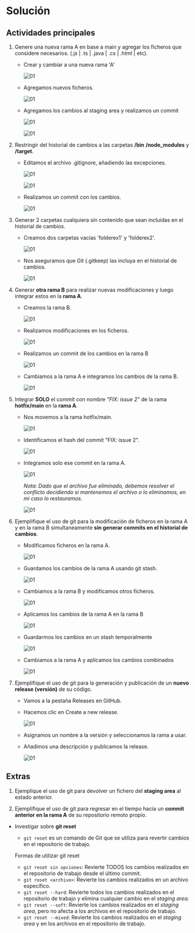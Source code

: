 # Solución

## Actividades principales

1. Genere una nueva rama A en base a main y agregar los ficheros que considere necesarios. (.js | .ts | .java | .cs | .html | etc).

    - Crear y cambiar a una nueva rama 'A'

        ![01](./images/S01-01.png)

    - Agregamos nuevos ficheros.
    
        ![01](./images/S01-02.png)

    - Agregamos los cambios al staging area y realizamos un commit

        ![01](./images/S01-03.png)

        ![01](./images/S01-04.png)

    
2. Restringir del historial de cambios a las carpetas **/bin** **/node_modules** y **/target**.

    - Editamos el archivo .gitignore, añadiendo las excepciones.

        ![01](./images/S02-03.png)

        ![01](./images/S02-01.png)

    - Realizamos un commit con los cambios.

        ![01](./images/S02-02.png)


3. Generar 2 carpetas cualquiera sin contenido que sean incluidas en el historial de cambios.

    - Creamos dos carpetas vacías 'folderex1' y 'folderex2'.

        ![01](./images/S03-01.png)

    - Nos aseguramos que Git (.gitkeep) las incluya en el historial de cambios.

        ![01](./images/S03-02.png)


4. Generar **otra rama B** para realizar nuevas modificaciones y luego integrar estos en la **rama A**.

    - Creamos la rama B.
    
        ![01](./images/S04-01.png)

    - Realizamos modificaciones en los ficheros.
    
        ![01](./images/S04-02.png)

    - Realizamos un commit de los cambios en la rama B
    
        ![01](./images/S04-03.png)

    - Cambiamos a la rama A e integramos los cambios de la rama B.
    
        ![01](./images/S04-04.png)


5. Integrar **SOLO** el commit con nombre *"FIX: issue 2"* de la rama **hotfix/main** en la **rama A**.

    - Nos movemos a la rama hotfix/main.

        ![01](./images/S05-01.png)

    - Identificamos el hash del commit "FIX: issue 2".
        
        ![01](./images/S05-02.png)

    - Integramos solo ese commit en la rama A.

        ![01](./images/S05-03.png)

        *Nota: Dado que el archivo fue eliminado, debemos resolver el conflicto decidiendo si mantenemos el archivo o lo eliminamos, en mi caso lo restauramos.*

        ![01](./images/S05-04.png)

6. Ejemplifique el uso de git para la modificación de ficheros en la rama A y en la rama B simultaneamente **sin generar commits en el historial de cambios**.

    - Modificamos ficheros en la rama A.

        ![01](./images/S06-01.png)

    - Guardamos los cambios de la rama A usando git stash.

        ![01](./images/S06-02.png)

    - Cambiamos a la rama B y modificamos otros ficheros.

        ![01](./images/S06-03.png)
    
    - Aplicamos los cambios de la rama A en la rama B

        ![01](./images/S06-04.png)
    
    - Guardarmos los cambios en un stash temporalmente

        ![01](./images/S06-05.png)

    - Cambiamos a la rama A y aplicamos los cambios combinados

        ![01](./images/S06-06.png)


7. Ejemplifique el uso de git para la generación y publicación de un **nuevo release (versión)** de su código.

    - Vamos a la pestaña Releases en GitHub.
    - Hacemos clic en Create a new release.

        ![01](./images/S07-01.png)

    - Asignamos un nombre a la versión y seleccionamos la rama a usar.
    - Añadimos una descripción y publicamos la release.

        ![01](./images/S07-02.png)

## Extras

1. Ejemplique el uso de git para devolver un fichero del **staging area** al estado anterior.

2. Ejemplifique el uso de git para regresar en el tiempo hacia un **commit anterior en la rama A** de su repositorio remoto propio.

- Investigar sobre **git reset**
    - `git reset` es un comando de Git que se utiliza para revertir cambios en el repositorio de trabajo.

    Formas de utilizar git reset
    - `git reset sin opciones`: Revierte TODOS los cambios realizados en el repositorio de trabajo desde el último commit.
    - `git reset <archivo>`: Revierte los cambios realizados en un archivo específico.
    - `git reset --hard`: Revierte todos los cambios realizados en el repositorio de trabajo y elimina cualquier cambio en el *staging area*.
    - `git reset --soft`: Revierte los cambios realizados en el *staging area*, pero no afecta a los archivos en el repositorio de trabajo.
    - `git reset --mixed`: Revierte los cambios realizados en el *staging area* y en los archivos en el repositorio de trabajo.
